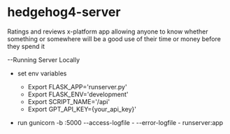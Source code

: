 # hedgehog4-server
Ratings and reviews x-platform app allowing anyone to know whether something or somewhere will be a good use of their time or money before they spend it


--Running Server Locally

 - set env variables
    - Export FLASK_APP='runserver.py'
    - Export FLASK_ENV='development'
    - Export SCRIPT_NAME='/api'
    - Export GPT_API_KEY={your_api_key}'
    
- run gunicorn -b :5000 --access-logfile - --error-logfile - runserver:app